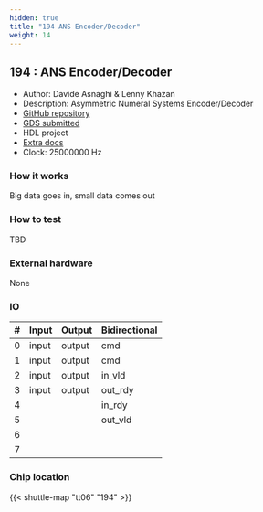 ```yaml
---
hidden: true
title: "194 ANS Encoder/Decoder"
weight: 14
---
```


## 194 : ANS Encoder/Decoder

* Author: Davide Asnaghi &amp; Lenny Khazan
* Description: Asymmetric Numeral Systems Encoder/Decoder
* [GitHub repository](https://github.com/LK/tt06-ans)
* [GDS submitted](https://github.com/LK/tt06-ans/actions/runs/8757566085)
* HDL project
* [Extra docs]()
* Clock: 25000000 Hz

<!---

This file is used to generate your project datasheet. Please fill in the information below and delete any unused
sections.

You can also include images in this folder and reference them in the markdown. Each image must be less than
512 kb in size, and the combined size of all images must be less than 1 MB.
-->


### How it works

Big data goes in, small data comes out

### How to test

TBD

### External hardware

None


### IO

| #             | Input    | Output   | Bidirectional   |
| ------------- | -------- | -------- | --------------- |
| 0 | input  | output  | cmd        |
| 1 | input  | output  | cmd        |
| 2 | input  | output  | in_vld        |
| 3 | input  | output  | out_rdy        |
| 4 |   |   | in_rdy        |
| 5 |   |   | out_vld        |
| 6 |   |   |         |
| 7 |   |   |         |


### Chip location

{{< shuttle-map "tt06" "194" >}}
